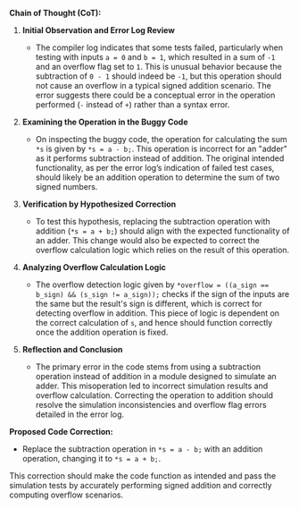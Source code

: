 **Chain of Thought (CoT):**

1. **Initial Observation and Error Log Review**
   - The compiler log indicates that some tests failed, particularly when testing with inputs `a = 0` and `b = 1`, which resulted in a sum of `-1` and an overflow flag set to `1`. This is unusual behavior because the subtraction of `0 - 1` should indeed be `-1`, but this operation should not cause an overflow in a typical signed addition scenario. The error suggests there could be a conceptual error in the operation performed (`-` instead of `+`) rather than a syntax error.

2. **Examining the Operation in the Buggy Code**
   - On inspecting the buggy code, the operation for calculating the sum `*s` is given by `*s = a - b;`. This operation is incorrect for an "adder" as it performs subtraction instead of addition. The original intended functionality, as per the error log’s indication of failed test cases, should likely be an addition operation to determine the sum of two signed numbers.

3. **Verification by Hypothesized Correction**
   - To test this hypothesis, replacing the subtraction operation with addition (`*s = a + b;`) should align with the expected functionality of an adder. This change would also be expected to correct the overflow calculation logic which relies on the result of this operation.

4. **Analyzing Overflow Calculation Logic**
   - The overflow detection logic given by `*overflow = ((a_sign == b_sign) && (s_sign != a_sign));` checks if the sign of the inputs are the same but the result's sign is different, which is correct for detecting overflow in addition. This piece of logic is dependent on the correct calculation of `s`, and hence should function correctly once the addition operation is fixed.

5. **Reflection and Conclusion**
   - The primary error in the code stems from using a subtraction operation instead of addition in a module designed to simulate an adder. This misoperation led to incorrect simulation results and overflow calculation. Correcting the operation to addition should resolve the simulation inconsistencies and overflow flag errors detailed in the error log.

**Proposed Code Correction:**
- Replace the subtraction operation in `*s = a - b;` with an addition operation, changing it to `*s = a + b;`.

This correction should make the code function as intended and pass the simulation tests by accurately performing signed addition and correctly computing overflow scenarios.